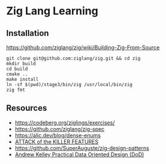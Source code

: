 # Zig Lang Learning

## Installation

https://github.com/ziglang/zig/wiki/Building-Zig-From-Source

```shell
git clone git@github.com:ziglang/zig.git && cd zig
mkdir build
cd build
cmake ..
make install
ln -sf $(pwd)/stage3/bin/zig /usr/local/bin/zig
zig fmt
```

## Resources

- https://codeberg.org/ziglings/exercises/
- https://github.com/ziglang/zig-spec
- https://alic.dev/blog/dense-enums
- [ATTACK of the KILLER FEATURES](https://www.youtube.com/watch?v=dEIsJPpCZYg)
- https://github.com/SuperAuguste/zig-design-patterns
- [Andrew Kelley Practical Data Oriented Design (DoD)](https://www.youtube.com/watch?v=IroPQ150F6c)
